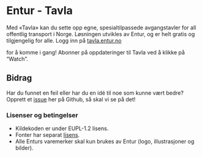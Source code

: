 # Entur - Tavla

Med «Tavla» kan du sette opp egne, spesialtilpassede avgangstavler for all offentlig transport i Norge. Løsningen utvikles av Entur, og er helt gratis og tilgjengelig for alle. Logg inn på [tavla.entur.no](https://tavla.entur.no/)

for å komme i gang! Abonner på oppdateringer til Tavla ved å klikke på “Watch”.

## Bidrag

Har du funnet en feil eller har du en idé til noe som kunne vært bedre? Opprett et [issue](https://github.com/entur/tavla/issues/new) her på Github, så skal vi se på det!

### Lisenser og betingelser

- Kildekoden er under EUPL-1.2 lisens.
- Fonter har separat [lisens](https://playtype.com/typefaces/nationale/).
- Alle Enturs varemerker skal kun brukes av Entur (logo, illustrasjoner og bilder).
